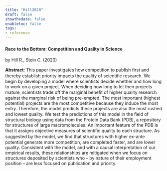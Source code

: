 ```yaml
---
title: "Hill2020"
draft: false
showthedate: false
enabletoc: false
tags:
- reference
---
```


#### **Race to the Bottom: Competition and Quality in Science**     
by Hill R., Stein C. (2020)         

**Abstract**:  This paper investigates how competition to publish ﬁrst and thereby establish priority impacts the quality of scientiﬁc research. We begin by developing a model where scientists decide whether and how long to work on a given project. When deciding how long to let their projects mature, scientists trade oﬀ the marginal beneﬁt of higher quality research against the marginal risk of being pre-empted. The most important (highest potential) projects are the most competitive because they induce the most entry. Therefore, the model predicts these projects are also the most rushed and lowest quality. We test the predictions of this model in the ﬁeld of structural biology using data from the Protein Data Bank (PDB), a repository for structures of large macromolecules. An important feature of the PDB is that it assigns objective measures of scientiﬁc quality to each structure. As suggested by the model, we ﬁnd that structures with higher ex-ante potential generate more competition, are completed faster, and are lower quality. Consistent with the model, and with a causal interpretation of our empirical results, these relationships are mitigated when we focus on structures deposited by scientists who – by nature of their employment position – are less focused on publication and priority.

